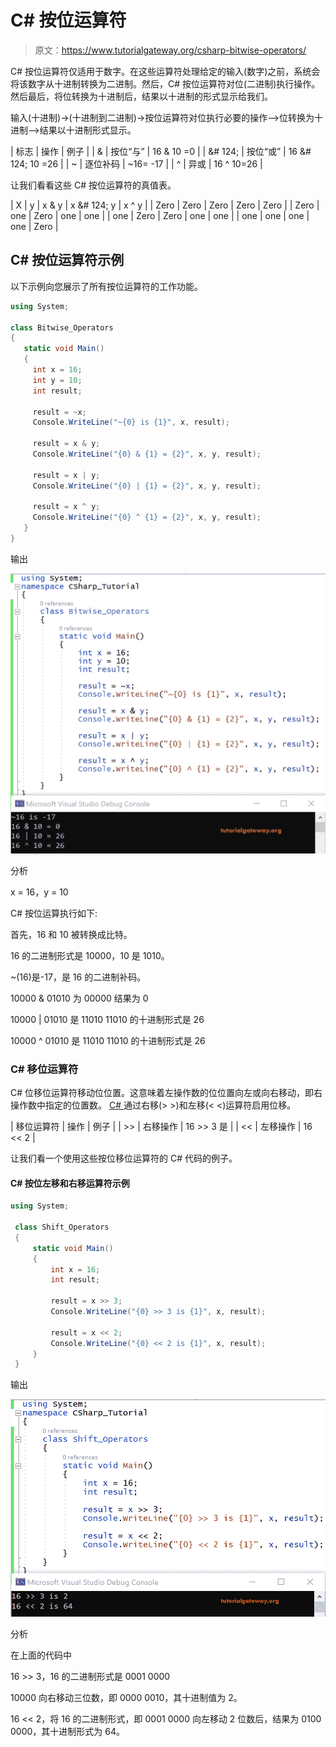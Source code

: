 # C# 按位运算符

> 原文：<https://www.tutorialgateway.org/csharp-bitwise-operators/>

C# 按位运算符仅适用于数字。在这些运算符处理给定的输入(数字)之前，系统会将该数字从十进制转换为二进制。然后，C# 按位运算符对位(二进制)执行操作。然后最后，将位转换为十进制后，结果以十进制的形式显示给我们。

输入(十进制)->(十进制到二进制)->按位运算符对位执行必要的操作-->位转换为十进制-->结果以十进制形式显示。

| 标志 | 操作 | 例子 |
| & | 按位“与” | 16 & 10 =0 |
| &# 124; | 按位“或” | 16 &# 124; 10 =26 |
| ~ | 逐位补码 | ~16= -17 |
| ^ | 异或 | 16 ^ 10=26 |

让我们看看这些 C# 按位运算符的真值表。

| X | y | x & y | x &# 124; y | x ^ y |
| Zero | Zero | Zero | Zero | Zero |
| Zero | one | Zero | one | one |
| one | Zero | Zero | one | one |
| one | one | one | one | Zero |

## C# 按位运算符示例

以下示例向您展示了所有按位运算符的工作功能。

```cs
using System;

class Bitwise_Operators
{
   static void Main()
   {
     int x = 16;
     int y = 10;
     int result;

     result = ~x;
     Console.WriteLine("~{0} is {1}", x, result);

     result = x & y;
     Console.WriteLine("{0} & {1} = {2}", x, y, result);

     result = x | y;
     Console.WriteLine("{0} | {1} = {2}", x, y, result);

     result = x ^ y;
     Console.WriteLine("{0} ^ {1} = {2}", x, y, result);
   }
}
```

输出

![C# Bitwise Operators 1](img/fe2c1c5a484e0b354f486e4c4cca78cf.png)

分析

x = 16，y = 10

C# 按位运算执行如下:

首先，16 和 10 被转换成比特。

16 的二进制形式是 10000，10 是 1010。

~(16)是-17，是 16 的二进制补码。

10000 & 01010 为 00000
结果为 0

10000 | 01010 是 11010
11010 的十进制形式是 26

10000 ^ 01010 是 11010
11010 的十进制形式是 26

### C# 移位运算符

C# 位移位运算符移动位位置。这意味着左操作数的位位置向左或向右移动，即右操作数中指定的位置数。 [C# ](https://www.tutorialgateway.org/csharp-tutorial/) 通过右移(> >)和左移(< <)运算符启用位移。

| 移位运算符 | 操作 | 例子 |
| >> | 右移操作 | 16 >> 3 是 |
| << | 左移操作 | 16 << 2 |

让我们看一个使用这些按位移位运算符的 C# 代码的例子。

#### C# 按位左移和右移运算符示例

```cs
using System;

 class Shift_Operators
 {
     static void Main()
     {
         int x = 16;
         int result;

         result = x >> 3;
         Console.WriteLine("{0} >> 3 is {1}", x, result);

         result = x << 2;
         Console.WriteLine("{0} << 2 is {1}", x, result);
     }
 }
```

输出

![C# Bitwsie Shift Operators 1](img/ebe7597b797427226ebd3eb6737eae0a.png)

分析

在上面的代码中

16 >> 3，16 的二进制形式是 0001 0000

10000 向右移动三位数，即 0000 0010，其十进制值为 2。

16 << 2，将 16 的二进制形式，即 0001 0000 向左移动 2 位数后，结果为 0100 0000，其十进制形式为 64。